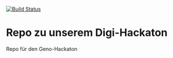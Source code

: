 [![Build Status](https://travis-ci.org/Cofinpro/digi-hackaton.svg?branch=master)](https://travis-ci.org/Cofinpro/digi-hackaton)
# Repo zu unserem Digi-Hackaton
Repo für den Geno-Hackaton
